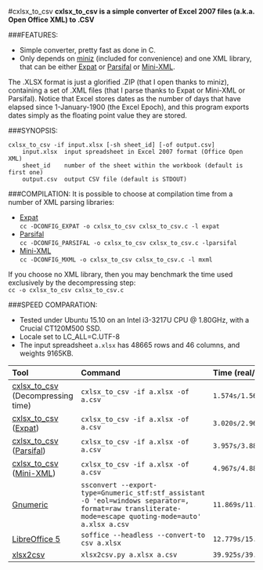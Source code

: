 #cxlsx_to_csv
**cxlsx_to_csv is a simple converter of Excel 2007 files (a.k.a. Open Office XML) to .CSV**

###FEATURES:
* Simple converter, pretty fast as done in C.
* Only depends on [miniz](https://code.google.com/p/miniz/) (included for convenience) and one XML library, that can be either [Expat](http://expat.sourceforge.net/) or [Parsifal](http://www.saunalahti.fi/~samiuus/toni/xmlproc/) or [Mini-XML](http://www.msweet.org/projects.php?Z3).

The .XLSX format is just a glorified .ZIP (that I open thanks to miniz), containing a set of .XML files (that I parse thanks to Expat or Mini-XML or Parsifal).
Notice that Excel stores dates as the number of days that have elapsed since 1-January-1900 (the Excel Epoch), and this program exports dates simply as the floating point value they are stored.

###SYNOPSIS:
```
cxlsx_to_csv -if input.xlsx [-sh sheet_id] [-of output.csv]
    input.xlsx  input spreadsheet in Excel 2007 format (Office Open XML)
    sheet_id    number of the sheet within the workbook (default is first one)
    output.csv  output CSV file (default is STDOUT)
```
###COMPILATION:
It is possible to choose at compilation time from a number of XML parsing libraries:
* [Expat](http://expat.sourceforge.net/)  
`cc -DCONFIG_EXPAT -o cxlsx_to_csv cxlsx_to_csv.c -l expat`
* [Parsifal](http://www.saunalahti.fi/~samiuus/toni/xmlproc/)  
`cc -DCONFIG_PARSIFAL -o cxlsx_to_csv cxlsx_to_csv.c -lparsifal`  
* [Mini-XML](http://www.msweet.org/projects.php?Z3)  
`cc -DCONFIG_MXML -o cxlsx_to_csv cxlsx_to_csv.c -l mxml`

If you choose no XML library, then you may benchmark the time used exclusively by the decompressing step:  
`cc -o cxlsx_to_csv cxlsx_to_csv.c`

###SPEED COMPARATION:
* Tested under Ubuntu 15.10 on an Intel i3-3217U CPU @ 1.80GHz, with a Crucial CT120M500 SSD.
* Locale set to LC_ALL=C.UTF-8
* The input spreadsheet `a.xlsx` has 48665 rows and 46 columns, and weights 9165KB.

| Tool | Command | Time (real/user/sys)|
|:------------ |:------------|:--|
| [cxlsx_to_csv](https://github.com/vpaesa/cxlsx_to_csv) (Decompressing time)| `cxlsx_to_csv -if a.xlsx -of a.csv` | `1.574s/1.564s/0.008s` |
| [cxlsx_to_csv](https://github.com/vpaesa/cxlsx_to_csv) ([Expat](http://expat.sourceforge.net/))| `cxlsx_to_csv -if a.xlsx -of a.csv` | `3.020s/2.960s/0.064s` |
| [cxlsx_to_csv](https://github.com/vpaesa/cxlsx_to_csv) ([Parsifal](http://www.saunalahti.fi/~samiuus/toni/xmlproc/))| `cxlsx_to_csv -if a.xlsx -of a.csv` | `3.957s/3.884s/0.072s` |
| [cxlsx_to_csv](https://github.com/vpaesa/cxlsx_to_csv) ([Mini-XML](http://www.msweet.org/projects.php?Z3))| `cxlsx_to_csv -if a.xlsx -of a.csv` | `4.967s/4.880s/0.088s` |
| [Gnumeric](http://www.gnumeric.org/) | `ssconvert --export-type=Gnumeric_stf:stf_assistant -O 'eol=windows separator=, format=raw transliterate-mode=escape quoting-mode=auto' a.xlsx a.csv` | `11.869s/11.692s/0.184s` |
| [LibreOffice 5](https://www.libreoffice.org/) | `soffice --headless --convert-to csv a.xlsx` | `12.779s/15.292s/0.536s` |
| [xlsx2csv](https://github.com/dilshod/xlsx2csv) | `xlsx2csv.py a.xlsx a.csv` | `39.925s/39.684s/0.148s` |
